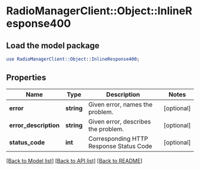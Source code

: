 # RadioManagerClient::Object::InlineResponse400

## Load the model package
```perl
use RadioManagerClient::Object::InlineResponse400;
```

## Properties
Name | Type | Description | Notes
------------ | ------------- | ------------- | -------------
**error** | **string** | Given error, names the problem. | [optional] 
**error_description** | **string** | Given error, describes the problem. | [optional] 
**status_code** | **int** | Corresponding HTTP Response Status Code | [optional] 

[[Back to Model list]](../README.md#documentation-for-models) [[Back to API list]](../README.md#documentation-for-api-endpoints) [[Back to README]](../README.md)


